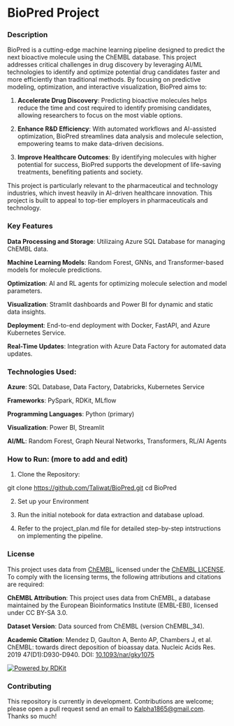 # BioPred Project

### Description

BioPred is a cutting-edge machine learning pipeline designed to predict the next bioactive molecule using the ChEMBL database.  This project addresses critical challenges in drug discovery by leveraging AI/ML technologies to identify and optimize potential drug candidates faster and more efficiently than traditional methods.  By focusing on predictive modeling, optimization, and interactive visualization, BioPred aims to:

1.  **Accelerate Drug Discovery**:
    Predicting bioactive molecules helps reduce the time and cost required to identify promising candidates, allowing researchers to focus on the most viable options.

2.  **Enhance R&D Efficiency**:
    With automated workflows and AI-assisted optimization, BioPred streamlines data analysis and molecule selection, empowering teams to make data-driven decisions.

3.  **Improve Healthcare Outcomes**:
    By identifying molecules with higher potential for success, BioPred supports the development of life-saving treatments, benefiting patients and society.

This project is particularly relevant to the pharmaceutical and technology industries, which invest heavily in AI-driven healthcare innovation.  This project is built to appeal to top-tier employers in pharmaceuticals and technology.

### Key Features

**Data Processing and Storage**:
Utilizaing Azure SQL Database for managing ChEMBL data.

**Machine Learning Models**:
Random Forest, GNNs, and Transformer-based models for molecule predictions.

**Optimization**:
AI and RL agents for optimizing molecule selection and model parameters.

**Visualization**:
Stramlit dashboards and Power BI for dynamic and static data insights.

**Deployment**:
End-to-end deployment with Docker, FastAPI, and Azure Kubernetes Service.

**Real-Time Updates**:
Integration with Azure Data Factory for automated data updates.

### Technologies Used:

**Azure**:  SQL Database, Data Factory, Databricks, Kubernetes Service

**Frameworks**:  PySpark, RDKit, MLflow

**Programming Languages**: Python (primary)

**Visualization**: Power BI, Streamlit

**AI/ML**: Random Forest, Graph Neural Networks, Transformers, RL/AI Agents

### How to Run: (more to add and edit)

1.  Clone the Repository:

git clone https://github.com/Taliwat/BioPred.git
cd BioPred

2.  Set up your Environment

3.  Run the initial notebook for data extraction and database upload.

4.  Refer to the project_plan.md file for detailed step-by-step intstructions on implementing the pipeline.

### License

This project uses data from [ChEMBL](https://www.ebi.ac.uk/chembl/), licensed under the [ChEMBL LICENSE](https://ftp.ebi.ac.uk/pub/databases/chembl/ChEMBLdb/latest/LICENSE).  To comply with the licensing terms, the following attributions and citations are required:

**ChEMBL Attribution**:
This project uses data from ChEMBL, a database maintained by the European Bioinformatics Institute (EMBL-EBI), licensed under CC BY-SA 3.0.

**Dataset Version**:
Data sourced from ChEMBL (version ChEMBL_34).

**Academic Citation**:
Mendez D, Gaulton A, Bento AP, Chambers J, et al. ChEMBL: towards direct deposition of bioassay data. Nucleic Acids Res. 2019 47(D1):D930-D940. DOI: [10.1093/nar/gky1075](https://doi.org/10.1093/nar/gky1075)


[![Powered by RDKit](https://img.shields.io/badge/Powered%20by-RDKit-3838ff.svg?logo=data:image/png;base64,iVBORw0KGgoAAAANSUhEUgAAABAAAAAQBAMAAADt3eJSAAAABGdBTUEAALGPC/xhBQAAACBjSFJNAAB6JgAAgIQAAPoAAACA6AAAdTAAAOpgAAA6mAAAF3CculE8AAAAFVBMVEXc3NwUFP8UPP9kZP+MjP+0tP////9ZXZotAAAAAXRSTlMAQObYZgAAAAFiS0dEBmFmuH0AAAAHdElNRQfmAwsPGi+MyC9RAAAAQElEQVQI12NgQABGQUEBMENISUkRLKBsbGwEEhIyBgJFsICLC0iIUdnExcUZwnANQWfApKCK4doRBsKtQFgKAQC5Ww1JEHSEkAAAACV0RVh0ZGF0ZTpjcmVhdGUAMjAyMi0wMy0xMVQxNToyNjo0NyswMDowMDzr2J4AAAAldEVYdGRhdGU6bW9kaWZ5ADIwMjItMDMtMTFUMTU6MjY6NDcrMDA6MDBNtmAiAAAAAElFTkSuQmCC)](https://www.rdkit.org/)


### Contributing

This repository is currently in development.  Contributions are welcome; please open a pull request send an email to Kalpha1865@gmail.com.  Thanks so much!